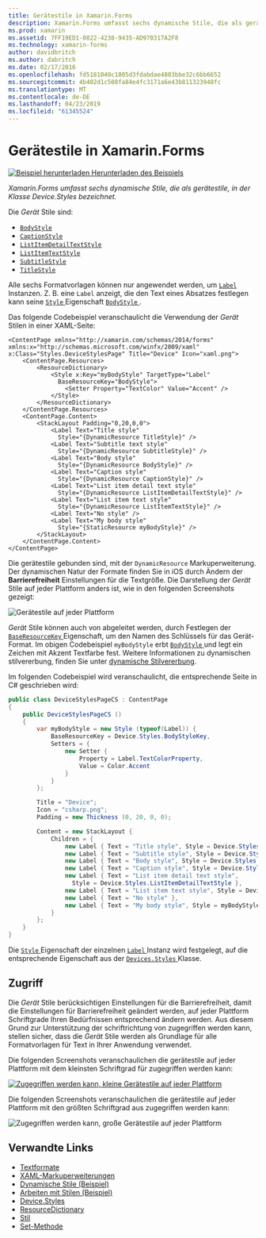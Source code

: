```yaml
---
title: Gerätestile in Xamarin.Forms
description: Xamarin.Forms umfasst sechs dynamische Stile, die als gerätestile, in der Klasse Device.Styles bezeichnet. In diesem Artikel wird erläutert, wie die gerätestile in einer Xamarin.Forms-Anwendung genutzt wird.
ms.prod: xamarin
ms.assetid: 7FF19ED1-0822-4238-9435-AD970317A2F8
ms.technology: xamarin-forms
author: davidbritch
ms.author: dabritch
ms.date: 02/17/2016
ms.openlocfilehash: fd5181040c1805d3fdabdae4803bbe32c6bb6652
ms.sourcegitcommit: 4b402d1c508fa84e4fc3171a6e43b811323948fc
ms.translationtype: MT
ms.contentlocale: de-DE
ms.lasthandoff: 04/23/2019
ms.locfileid: "61345524"
---
```

# <a name="device-styles-in-xamarinforms"></a>Gerätestile in Xamarin.Forms

[![Beispiel herunterladen](~/media/shared/download.png) Herunterladen des Beispiels](https://developer.xamarin.com/samples/xamarin-forms/UserInterface/Styles/DynamicStyles/)

_Xamarin.Forms umfasst sechs dynamische Stile, die als gerätestile, in der Klasse Device.Styles bezeichnet._

Die *Gerät* Stile sind:

- [`BodyStyle`](xref:Xamarin.Forms.Device.Styles.BodyStyle)
- [`CaptionStyle`](xref:Xamarin.Forms.Device.Styles.CaptionStyle)
- [`ListItemDetailTextStyle`](xref:Xamarin.Forms.Device.Styles.ListItemDetailTextStyle)
- [`ListItemTextStyle`](xref:Xamarin.Forms.Device.Styles.ListItemTextStyle)
- [`SubtitleStyle`](xref:Xamarin.Forms.Device.Styles.SubtitleStyle)
- [`TitleStyle`](xref:Xamarin.Forms.Device.Styles.TitleStyle)

Alle sechs Formatvorlagen können nur angewendet werden, um [ `Label` ](xref:Xamarin.Forms.Label) Instanzen. Z. B. eine `Label` anzeigt, die den Text eines Absatzes festlegen kann seine [ `Style` ](xref:Xamarin.Forms.VisualElement.Style) Eigenschaft [ `BodyStyle` ](xref:Xamarin.Forms.Device.Styles.BodyStyle).

Das folgende Codebeispiel veranschaulicht die Verwendung der *Gerät* Stilen in einer XAML-Seite:

```xaml
<ContentPage xmlns="http://xamarin.com/schemas/2014/forms" xmlns:x="http://schemas.microsoft.com/winfx/2009/xaml" x:Class="Styles.DeviceStylesPage" Title="Device" Icon="xaml.png">
    <ContentPage.Resources>
        <ResourceDictionary>
            <Style x:Key="myBodyStyle" TargetType="Label"
              BaseResourceKey="BodyStyle">
                <Setter Property="TextColor" Value="Accent" />
            </Style>
        </ResourceDictionary>
    </ContentPage.Resources>
    <ContentPage.Content>
        <StackLayout Padding="0,20,0,0">
            <Label Text="Title style"
              Style="{DynamicResource TitleStyle}" />
            <Label Text="Subtitle text style"
              Style="{DynamicResource SubtitleStyle}" />
            <Label Text="Body style"
              Style="{DynamicResource BodyStyle}" />
            <Label Text="Caption style"
              Style="{DynamicResource CaptionStyle}" />
            <Label Text="List item detail text style"
              Style="{DynamicResource ListItemDetailTextStyle}" />
            <Label Text="List item text style"
              Style="{DynamicResource ListItemTextStyle}" />
            <Label Text="No style" />
            <Label Text="My body style"
              Style="{StaticResource myBodyStyle}" />
        </StackLayout>
    </ContentPage.Content>
</ContentPage>
```

Die gerätestile gebunden sind, mit der `DynamicResource` Markuperweiterung. Der dynamischen Natur der Formate finden Sie in iOS durch Ändern der **Barrierefreiheit** Einstellungen für die Textgröße. Die Darstellung der *Gerät* Stile auf jeder Plattform anders ist, wie in den folgenden Screenshots gezeigt:

![](device-images/device-styles.png "Gerätestile auf jeder Plattform")

*Gerät* Stile können auch von abgeleitet werden, durch Festlegen der [ `BaseResourceKey` ](xref:Xamarin.Forms.Style.BaseResourceKey) Eigenschaft, um den Namen des Schlüssels für das Gerät-Format. Im obigen Codebeispiel `myBodyStyle` erbt [ `BodyStyle` ](xref:Xamarin.Forms.Device.Styles.BodyStyle) und legt ein Zeichen mit Akzent Textfarbe fest. Weitere Informationen zu dynamischen stilvererbung, finden Sie unter [dynamische Stilvererbung](~/xamarin-forms/user-interface/styles/xaml/dynamic.md#dynamic-style-inheritance).

Im folgenden Codebeispiel wird veranschaulicht, die entsprechende Seite in C# geschrieben wird:

```csharp
public class DeviceStylesPageCS : ContentPage
{
    public DeviceStylesPageCS ()
    {
        var myBodyStyle = new Style (typeof(Label)) {
            BaseResourceKey = Device.Styles.BodyStyleKey,
            Setters = {
                new Setter {
                    Property = Label.TextColorProperty,
                    Value = Color.Accent
                }
            }
        };

        Title = "Device";
        Icon = "csharp.png";
        Padding = new Thickness (0, 20, 0, 0);

        Content = new StackLayout {
            Children = {
                new Label { Text = "Title style", Style = Device.Styles.TitleStyle },
                new Label { Text = "Subtitle style", Style = Device.Styles.SubtitleStyle },
                new Label { Text = "Body style", Style = Device.Styles.BodyStyle },
                new Label { Text = "Caption style", Style = Device.Styles.CaptionStyle },
                new Label { Text = "List item detail text style",
                  Style = Device.Styles.ListItemDetailTextStyle },
                new Label { Text = "List item text style", Style = Device.Styles.ListItemTextStyle },
                new Label { Text = "No style" },
                new Label { Text = "My body style", Style = myBodyStyle }
            }
        };
    }
}
```

Die [ `Style` ](xref:Xamarin.Forms.VisualElement.Style) Eigenschaft der einzelnen [ `Label` ](xref:Xamarin.Forms.Label) Instanz wird festgelegt, auf die entsprechende Eigenschaft aus der [ `Devices.Styles` ](xref:Xamarin.Forms.Device.Styles) Klasse.

## <a name="accessibility"></a>Zugriff

Die *Gerät* Stile berücksichtigen Einstellungen für die Barrierefreiheit, damit die Einstellungen für Barrierefreiheit geändert werden, auf jeder Plattform Schriftgrade Ihren Bedürfnissen entsprechend ändern werden. Aus diesem Grund zur Unterstützung der schriftrichtung von zugegriffen werden kann, stellen sicher, dass die *Gerät* Stile werden als Grundlage für alle Formatvorlagen für Text in Ihrer Anwendung verwendet.

Die folgenden Screenshots veranschaulichen die gerätestile auf jeder Plattform mit dem kleinsten Schriftgrad für zugegriffen werden kann:

[![](device-images/minimum-size.png "Zugegriffen werden kann, kleine Gerätestile auf jeder Plattform")](device-images/minimum-size-large.png#lightbox "zugegriffen werden kann, kleine Gerätestile auf jeder Plattform")

Die folgenden Screenshots veranschaulichen die gerätestile auf jeder Plattform mit den größten Schriftgrad aus zugegriffen werden kann:

![](device-images/maximum-size.png "Zugegriffen werden kann, große Gerätestile auf jeder Plattform")

## <a name="related-links"></a>Verwandte Links

- [Textformate](~/xamarin-forms/user-interface/text/styles.md)
- [XAML-Markuperweiterungen](~/xamarin-forms/xaml/xaml-basics/xaml-markup-extensions.md)
- [Dynamische Stile (Beispiel)](https://developer.xamarin.com/samples/xamarin-forms/UserInterface/Styles/DynamicStyles/)
- [Arbeiten mit Stilen (Beispiel)](https://developer.xamarin.com/samples/xamarin-forms/WorkingWithStyles/)
- [Device.Styles](xref:Xamarin.Forms.Device.Styles)
- [ResourceDictionary](xref:Xamarin.Forms.ResourceDictionary)
- [Stil](xref:Xamarin.Forms.Style)
- [Set-Methode](xref:Xamarin.Forms.Setter)
